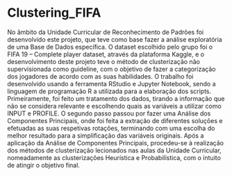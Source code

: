 # Clustering_FIFA

No âmbito da Unidade Curricular de Reconhecimento de Padrões foi desenvolvido este projeto, 
que teve como base fazer a análise exploratória de uma Base de Dados específica.
O dataset escolhido pelo grupo foi o FIFA 19 – Complete player dataset, através da 
plataforma Kaggle, e o desenvolvimento deste projeto teve o método de clusterização 
não supervisionada como guideline, com o objetivo de fazer a categorização dos 
jogadores de acordo com as suas habilidades.
O trabalho foi desenvolvido usando a ferramenta RStudio e Jupyter Notebook, sendo 
a linguagem de programação R a utilizada para a elaboração dos scripts.
Primeiramente, foi feito um tratamento dos dados, tirando a informação que não se 
considera relevante e escolhendo quais as variáveis a utilizar como INPUT e PROFILE. 
O segundo passo passou por fazer uma Análise dos Componentes Principais, onde foi 
feita a extração de diferentes soluções e efetuadas as suas respetivas rotações, 
terminando com uma escolha do melhor resultado para a simplificação das variáveis 
originais. Após a aplicação da Análise de Componentes Principais, procedeu-se à 
realização dos métodos de clusterização lecionados nas aulas da Unidade Curricular, 
nomeadamente as clusterizações Heurística e Probabilística, com o intuito de atingir 
o objetivo final.
